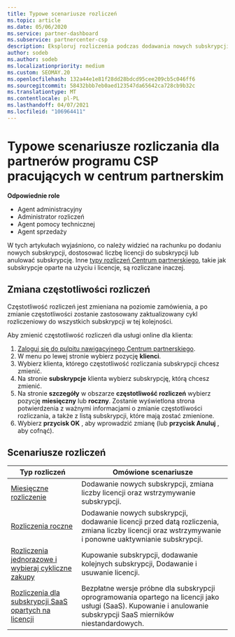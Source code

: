 ```yaml
---
title: Typowe scenariusze rozliczeń
ms.topic: article
ms.date: 05/06/2020
ms.service: partner-dashboard
ms.subservice: partnercenter-csp
description: Eksploruj rozliczenia podczas dodawania nowych subskrypcji, Dostosuj liczbę licencji lub Anuluj subskrypcję. Zobacz, jak różnią się subskrypcje oparte na użyciu i licencji.
author: sodeb
ms.author: sodeb
ms.localizationpriority: medium
ms.custom: SEOMAY.20
ms.openlocfilehash: 132a44e1e81f28dd28bdcd95cee209cb5c046ff6
ms.sourcegitcommit: 58432bbb7eb0aed123547da65642ca728cb9b32c
ms.translationtype: MT
ms.contentlocale: pl-PL
ms.lasthandoff: 04/07/2021
ms.locfileid: "106964411"
---
```

# <a name="common-billing-scenarios-for-csp-program-partners-working-in-partner-center"></a>Typowe scenariusze rozliczania dla partnerów programu CSP pracujących w centrum partnerskim

**Odpowiednie role**

- Agent administracyjny
- Administrator rozliczeń
- Agent pomocy technicznej
- Agent sprzedaży

W tych artykułach wyjaśniono, co należy widzieć na rachunku po dodaniu nowych subskrypcji, dostosować liczbę licencji do subskrypcji lub anulować subskrypcję. Inne [typy rozliczeń Centrum partnerskiego](billing-different-types.md), takie jak subskrypcje oparte na użyciu i licencje, są rozliczane inaczej.


## <a name="change-billing-frequency"></a>Zmiana częstotliwości rozliczeń

Częstotliwość rozliczeń jest zmieniana na poziomie zamówienia, a po zmianie częstotliwości zostanie zastosowany zaktualizowany cykl rozliczeniowy do wszystkich subskrypcji w tej kolejności. 

Aby zmienić częstotliwość rozliczeń dla usługi online dla klienta:

1. [Zaloguj się do pulpitu nawigacyjnego Centrum partnerskiego](https://partner.microsoft.com/dashboard/home).
2. W menu po lewej stronie wybierz pozycję **klienci**.
3. Wybierz klienta, którego częstotliwość rozliczania subskrypcji chcesz zmienić.
4. Na stronie **subskrypcje** klienta wybierz subskrypcję, którą chcesz zmienić.
5. Na stronie **szczegóły** w obszarze **częstotliwość rozliczeń** wybierz pozycję **miesięczny** lub **roczny**. Zostanie wyświetlona strona potwierdzenia z ważnymi informacjami o zmianie częstotliwości rozliczania, a także z listą subskrypcji, które mają zostać zmienione.
6. Wybierz **przycisk OK** , aby wprowadzić zmianę (lub **przycisk Anuluj** , aby cofnąć).

## <a name="billing-scenarios"></a>Scenariusze rozliczeń

| Typ rozliczeń | Omówione scenariusze |
| --------------- | ----------------- |
| [Miesięczne rozliczenie](common-billing-scenarios-monthly.md) | Dodawanie nowych subskrypcji, zmiana liczby licencji oraz wstrzymywanie subskrypcji. |
| [Rozliczenia roczne](common-billing-scenarios-annual.md) | Dodawanie nowych subskrypcji, dodawanie licencji przed datą rozliczenia, zmiana liczby licencji oraz wstrzymywanie i ponowne uaktywnianie subskrypcji. |
| [Rozliczenia jednorazowe i wybieraj cykliczne zakupy](common-billing-scenarios-onetime-recurring.md) | Kupowanie subskrypcji, dodawanie kolejnych subskrypcji, Dodawanie i usuwanie licencji. |
| [Rozliczenia dla subskrypcji SaaS opartych na licencji](common-billing-scenarios-saas.md) | Bezpłatne wersje próbne dla subskrypcji oprogramowania opartego na licencji jako usługi (SaaS). Kupowanie i anulowanie subskrypcji SaaS mierników niestandardowych. |
